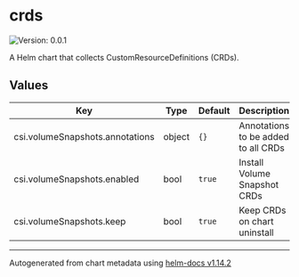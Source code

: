 # crds

![Version: 0.0.1](https://img.shields.io/badge/Version-0.0.1-informational?style=flat-square)

A Helm chart that collects CustomResourceDefinitions (CRDs).

## Values

| Key | Type | Default | Description |
|-----|------|---------|-------------|
| csi.volumeSnapshots.annotations | object | `{}` | Annotations to be added to all CRDs |
| csi.volumeSnapshots.enabled | bool | `true` | Install Volume Snapshot CRDs |
| csi.volumeSnapshots.keep | bool | `true` | Keep CRDs on chart uninstall |

----------------------------------------------
Autogenerated from chart metadata using [helm-docs v1.14.2](https://github.com/norwoodj/helm-docs/releases/v1.14.2)
